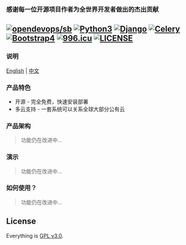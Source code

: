 ### 感谢每一位开源项目作者为全世界开发者做出的杰出贡献
[![opendevops/sb](https://jaywcjlove.github.io/sb/lang/chinese.svg)](README-zh.md)
[![Python3](https://img.shields.io/badge/Python-3.6-green.svg?style=plastic)](https://www.python.org/)
[![Django](https://img.shields.io/badge/django-2.2-brightgreen.svg?style=plastic)](https://www.djangoproject.com)
[![Celery](https://img.shields.io/badge/celery-4.4-brightgreen.svg?style=plastic)](https://docs.celeryproject.org)
[![Bootstrap4](https://img.shields.io/badge/bootstrap-4.3-brightgreen.svg?style=plastic)](https://getbootstrap.com)
[![996.icu](https://img.shields.io/badge/link-996.icu-red.svg)](https://996.icu)
[![LICENSE](https://img.shields.io/badge/license-Anti%20996-blue.svg)](https://github.com/996icu/996.ICU/blob/master/LICENSE)
----

### 说明
[English](README.md) | [中文](README-zh.md)

### 产品特色
* 开源 - 完全免费，快速安装部署
* 多云支持 - 一套系统可以关系全球大部分公有云

### 产品架构
> 功能仍在改进中...

### 演示
> 功能仍在改进中...

### 如何使用？
> 功能仍在改进中...

## License

Everything is [GPL v3.0](https://www.gnu.org/licenses/gpl-3.0.html).
